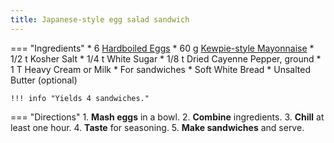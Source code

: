```yaml
---
title: Japanese-style egg salad sandwich
---
```

=== "Ingredients"
    * 6 [Hardboiled Eggs](../eggs/hardboiled-eggs.md)
    * 60 g [Kewpie-style Mayonnaise](../sauces/hollandaise/mayonnaise/kewpie-style-mayonnaise.md)
    * 1/2 t Kosher Salt
    * 1/4 t White Sugar
    * 1/8 t Dried Cayenne Pepper, ground
    * 1 T Heavy Cream or Milk
    * For sandwiches
        * Soft White Bread
        * Unsalted Butter (optional)

    !!! info "Yields 4 sandwiches."

=== "Directions"
    1. **Mash eggs** in a bowl.
    2. **Combine** ingredients.
    3. **Chill** at least one hour.
    4. **Taste** for seasoning.
    5. **Make sandwiches** and serve.

[^john]:
    Mitzewich, John. ["Japanese Egg Salad Sandwich (Tamago Sando) - Food Wishes."](https://www.youtube.com/watch?v=cimAbBIZd0g) *Food Wishes.* 6 April 2021.
[^john2]:
    Mitzewich, John. ["Japanese Egg Salad Sandwich (Tamago Sando)."](https://www.allrecipes.com/recipe/283909/japanese-egg-salad-sandwich-tamago-sando/) *All Recipes.* 6 April 2021.
